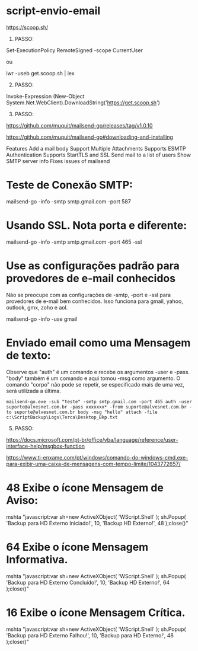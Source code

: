 # script-envio-email

https://scoop.sh/

1. PASSO:

Set-ExecutionPolicy RemoteSigned -scope CurrentUser

ou

iwr -useb get.scoop.sh | iex

2. PASSO:

Invoke-Expression (New-Object System.Net.WebClient).DownloadString('https://get.scoop.sh')

3. PASSO:

https://github.com/muquit/mailsend-go/releases/tag/v1.0.10

https://github.com/muquit/mailsend-go#downloading-and-installing

Features
Add a mail body
Support Multiple Attachments
Supports ESMTP Authentication
Supports StartTLS and SSL
Send mail to a list of users
Show SMTP server info
Fixes issues of mailsend

# Teste de Conexão SMTP:

mailsend-go -info -smtp smtp.gmail.com -port 587

# Usando SSL. Nota porta e diferente:

mailsend-go -info -smtp smtp.gmail.com -port 465 -ssl

# Use as configurações padrão para provedores de e-mail conhecidos

Não se preocupe com as configurações de -smtp, -port e -ssl para provedores de e-mail bem conhecidos. Isso funciona para gmail, yahoo, outlook, gmx, zoho e aol.

mailsend-go -info -use gmail

# Enviado email como uma Mensagem de texto:

Observe que "auth" é um comando e recebe os argumentos -user e -pass. "body" também é um comando e aqui tomou -msg como argumento. O comando "corpo" não pode se repetir, se especificado mais de uma vez, será utilizada a última.

    mailsend-go.exe -sub "teste" -smtp smtp.gmail.com -port 465 auth -user suporte@alvesnet.com.br -pass xxxxxxx* -from suporte@alvesnet.com.br -to suporte@alvesnet.com.br body -msg "hello" attach -file c:\ScriptBackup\Logs\Terca\Desktop_Bkp.txt
    

5. PASSO:

https://docs.microsoft.com/pt-br/office/vba/language/reference/user-interface-help/msgbox-function

https://www.ti-enxame.com/pt/windows/comando-do-windows-cmd.exe-para-exibir-uma-caixa-de-mensagens-com-tempo-limite/1043772657/

# 48	Exibe o ícone Mensagem de Aviso:

mshta "javascript:var sh=new ActiveXObject( 'WScript.Shell' ); sh.Popup( 'Backup para HD Externo Iniciado!', 10, 'Backup HD Externo!', 48 );close()"

# 64	Exibe o ícone Mensagem Informativa.

mshta "javascript:var sh=new ActiveXObject( 'WScript.Shell' ); sh.Popup( 'Backup para HD Externo Concluído!', 10, 'Backup HD Externo!', 64 );close()"

# 16	Exibe o ícone Mensagem Crítica.

mshta "javascript:var sh=new ActiveXObject( 'WScript.Shell' ); sh.Popup( 'Backup para HD Externo Falhou!', 10, 'Backup para HD Externo!', 48 );close()"



